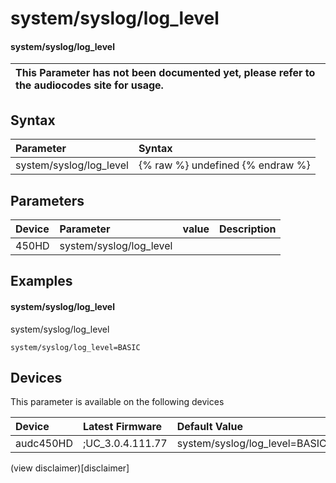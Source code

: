 ﻿---
description: system/syslog/log_level
search: false
---

# system/syslog/log_level

#### system/syslog/log_level


| This Parameter has not been documented yet, please refer to the audiocodes site for usage.  |
| :--- |

## Syntax
| Parameter | Syntax |
| :--- | :--- |
|system/syslog/log_level | {% raw %} undefined {% endraw %} |

## Parameters
|Device|Parameter|value|Description|
|:---|:---|:---|:---|
| 450HD | system/syslog/log_level |  |  |

## Examples
#### system/syslog/log_level

system/syslog/log_level

```
system/syslog/log_level=BASIC
```

## Devices
This parameter is available on the following devices

| Device | Latest Firmware | Default Value |
|:---|:---|:---|
| audc450HD | ;UC_3.0.4.111.77 | system/syslog/log_level=BASIC 

(view disclaimer)[disclaimer]
